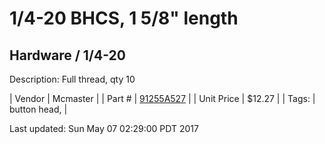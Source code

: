 # 1/4-20 BHCS, 1 5/8" length
## Hardware / 1/4-20
Description: 	Full thread, qty 10 

| Vendor | Mcmaster | 
| Part # | [91255A527](https://www.mcmaster.com/#91255A527) | 
| Unit Price | $12.27 | 
| Tags: | button head,  | 

Last updated: Sun May 07 02:29:00 PDT 2017